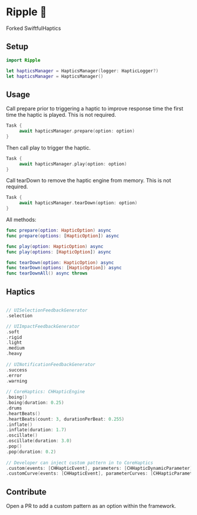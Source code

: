 # Ripple  📳

Forked SwiftfulHaptics

## Setup

```swift
import Ripple

let hapticsManager = HapticsManager(logger: HapticLogger?)
let hapticsManager = HapticsManager()
```

## Usage

Call prepare prior to triggering a haptic to improve response time the first time the haptic is played. This is not required.

```swift
Task {
     await hapticsManager.prepare(option: option)
}
```

Then call play to trigger the haptic.

```swift
Task {
     await hapticsManager.play(option: option)
}
```

Call tearDown to remove the haptic engine from memory. This is not required.

```swift
Task {
     await hapticsManager.tearDown(option: option)
}
```

All methods:

```swift
func prepare(option: HapticOption) async
func prepare(options: [HapticOption]) async

func play(option: HapticOption) async
func play(options: [HapticOption]) async

func tearDown(option: HapticOption) async
func tearDown(options: [HapticOption]) async
func tearDownAll() async throws
```

## Haptics

```swift

// UISelectionFeedbackGenerator
.selection

// UIImpactFeedbackGenerator
.soft
.rigid
.light
.medium
.heavy
    
// UINotificationFeedbackGenerator
.success
.error
.warning
        
// CoreHaptics: CHHapticEngine
.boing()
.boing(duration: 0.25)
.drums
.heartBeats()
.heartBeats(count: 3, durationPerBeat: 0.255)
.inflate()
.inflate(duration: 1.7)
.oscillate()
.oscillate(duration: 3.0)
.pop()
.pop(duration: 0.2)
    
// Developer can inject custom pattern in to CoreHaptics
.custom(events: [CHHapticEvent], parameters: [CHHapticDynamicParameter])
.customCurve(events: [CHHapticEvent], parameterCurves: [CHHapticParameterCurve])

```

## Contribute

Open a PR to add a custom pattern as an option within the framework.
